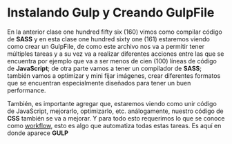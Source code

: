 # Instalando Gulp y Creando GulpFile

En la anterior clase one hundred fifty six (160) vimos como compilar código de **SASS** y en esta clase one hundred sixty one (161) estaremos viendo como crear un GulpFile, de como este archivo nos va a permitir tener múltiples tareas y a su vez va a realizar diferentes acciones entre las que se encuentra por ejemplo que va a ser menos de cien (100) líneas de código de **JavaScript**; de otra parte vamos a tener un compilador de **SASS**; también vamos a optimizar y mini fijar imágenes, crear diferentes formatos que se encuentran especialmente diseñados para tener un buen performance.

También, es importante agregar que, estaremos viendo como unir código de JavaScript, mejorarlo, optimizarlo, etc. análogamente, nuestro código de **CSS** también se va a mejorar. Y para todo esto requerimos lo que se conoce como [workflow](https://aws.amazon.com/es/what-is/workflow/), esto es algo que automatiza todas estas tareas. Es aquí en donde aparece **GULP**
